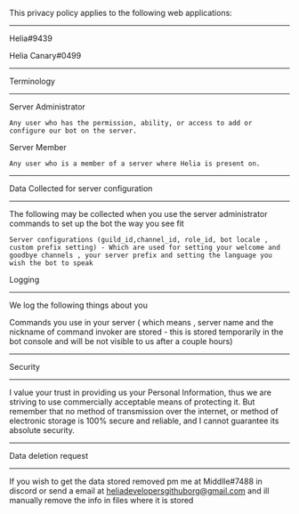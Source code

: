 This privacy policy applies to the following web applications:

---

Helia#9439

Helia Canary#0499

---

Terminology

---

Server Administrator

    Any user who has the permission, ability, or access to add or configure our bot on the server.

Server Member

    Any user who is a member of a server where Helia is present on.

---

Data Collected for server configuration

---

The following may be collected when you use the server administrator commands to set up the bot the way you see fit

    Server configurations (guild_id,channel_id, role_id, bot locale , custom prefix setting) - Which are used for setting your welcome and goodbye channels , your server prefix and setting the language you wish the bot to speak

Logging

---

We log the following things about you

Commands you use in your server ( which means , server name and the nickname of command invoker are stored - this is stored temporarily in the bot console and will be not visible to us after a couple hours)

---

Security

---

I value your trust in providing us your Personal Information, thus we are striving to use commercially acceptable means of protecting it. But remember that no method of transmission over the internet, or method of electronic storage is 100% secure and reliable, and I cannot guarantee its absolute security.

---

Data deletion request

---

If you wish to get the data stored removed pm me at Middlle#7488 in discord or send a email at heliadevelopersgithuborg@gmail.com and ill manually remove the info in files where it is stored
